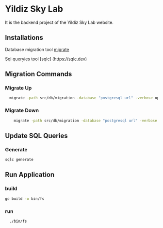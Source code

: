 # Yildiz Sky Lab

It is the backend project of the Yildiz Sky Lab website.

## Installations

Database migration tool [migrate](https://github.com/golang-migrate/migrate/blob/master/cmd/migrate/README.md)

Sql queryies tool [sqlc] (https://sqlc.dev)


## Migration Commands
  ### Migrate Up
  ```bash
	migrate -path src/db/migration -database "postgresql url" -verbose up
```
  ### Migrate Down
```bash
	migrate -path src/db/migration -database "postgresql url" -verbose down
```

## Update SQL Queries
  ### Generate
  ```bash
  sqlc generate
  ```

## Run Application
  ### build
  ```bash
  go build -o bin/fs
  ```
  ### run
  ```bash
	./bin/fs
